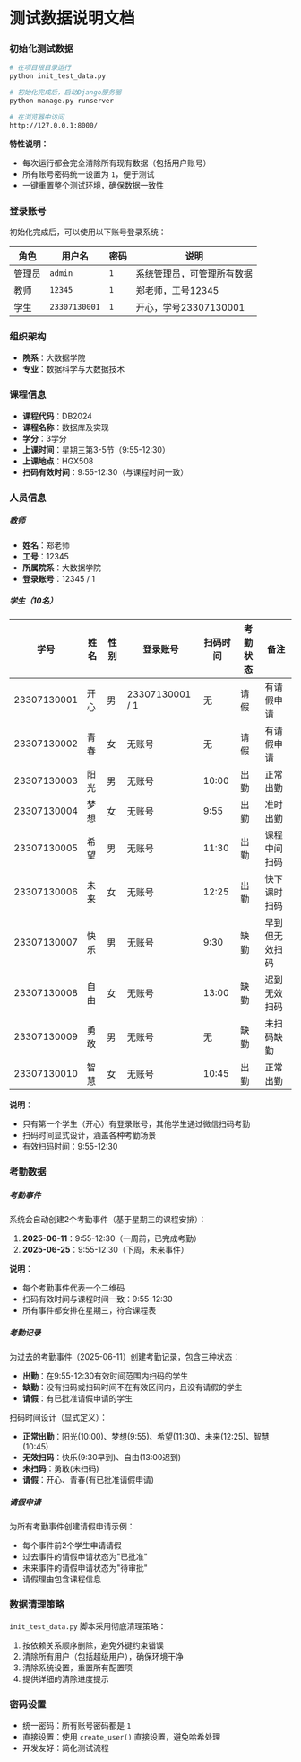 # 测试数据说明文档


### 初始化测试数据

```bash
# 在项目根目录运行
python init_test_data.py

# 初始化完成后，启动Django服务器
python manage.py runserver

# 在浏览器中访问
http://127.0.0.1:8000/
```

**特性说明：**
- 每次运行都会完全清除所有现有数据（包括用户账号）
- 所有账号密码统一设置为 `1`，便于测试
- 一键重置整个测试环境，确保数据一致性


### 登录账号

初始化完成后，可以使用以下账号登录系统：

| 角色 | 用户名 | 密码 | 说明 |
|------|--------|------|------|
| 管理员 | `admin` | `1` | 系统管理员，可管理所有数据 |
| 教师 | `12345` | `1` | 郑老师，工号12345 |
| 学生 | `23307130001` | `1` | 开心，学号23307130001 |



### 组织架构
- **院系**：大数据学院
- **专业**：数据科学与大数据技术

### 课程信息
- **课程代码**：DB2024
- **课程名称**：数据库及实现
- **学分**：3学分
- **上课时间**：星期三第3-5节（9:55-12:30）
- **上课地点**：HGX508
- **扫码有效时间**：9:55-12:30（与课程时间一致）

### 人员信息

##### 教师
- **姓名**：郑老师
- **工号**：12345
- **所属院系**：大数据学院
- **登录账号**：12345 / 1

##### 学生（10名）
| 学号 | 姓名 | 性别 | 登录账号 | 扫码时间 | 考勤状态 | 备注 |
|------|------|------|----------|----------|----------|------|
| 23307130001 | 开心 | 男 | 23307130001 / 1 | 无 | 请假 | 有请假申请 |
| 23307130002 | 青春 | 女 | 无账号 | 无 | 请假 | 有请假申请 |
| 23307130003 | 阳光 | 男 | 无账号 | 10:00 | 出勤 | 正常出勤 |
| 23307130004 | 梦想 | 女 | 无账号 | 9:55 | 出勤 | 准时出勤 |
| 23307130005 | 希望 | 男 | 无账号 | 11:30 | 出勤 | 课程中间扫码 |
| 23307130006 | 未来 | 女 | 无账号 | 12:25 | 出勤 | 快下课时扫码 |
| 23307130007 | 快乐 | 男 | 无账号 | 9:30 | 缺勤 | 早到但无效扫码 |
| 23307130008 | 自由 | 女 | 无账号 | 13:00 | 缺勤 | 迟到无效扫码 |
| 23307130009 | 勇敢 | 男 | 无账号 | 无 | 缺勤 | 未扫码缺勤 |
| 23307130010 | 智慧 | 女 | 无账号 | 10:45 | 出勤 | 正常出勤 |

**说明**：
- 只有第一个学生（开心）有登录账号，其他学生通过微信扫码考勤
- 扫码时间显式设计，涵盖各种考勤场景
- 有效扫码时间：9:55-12:30

### 考勤数据

##### 考勤事件
系统会自动创建2个考勤事件（基于星期三的课程安排）：
1. **2025-06-11**：9:55-12:30（一周前，已完成考勤）
2. **2025-06-25**：9:55-12:30（下周，未来事件）

**说明**：
- 每个考勤事件代表一个二维码
- 扫码有效时间与课程时间一致：9:55-12:30
- 所有事件都安排在星期三，符合课程表

##### 考勤记录
为过去的考勤事件（2025-06-11）创建考勤记录，包含三种状态：
- **出勤**：在9:55-12:30有效时间范围内扫码的学生
- **缺勤**：没有扫码或扫码时间不在有效区间内，且没有请假的学生
- **请假**：有已批准请假申请的学生

扫码时间设计（显式定义）：
- **正常出勤**：阳光(10:00)、梦想(9:55)、希望(11:30)、未来(12:25)、智慧(10:45)
- **无效扫码**：快乐(9:30早到)、自由(13:00迟到)
- **未扫码**：勇敢(未扫码)
- **请假**：开心、青春(有已批准请假申请)

##### 请假申请
为所有考勤事件创建请假申请示例：
- 每个事件前2个学生申请请假
- 过去事件的请假申请状态为"已批准"
- 未来事件的请假申请状态为"待审批"
- 请假理由包含课程信息



### 数据清理策略

`init_test_data.py` 脚本采用彻底清理策略：

1. 按依赖关系顺序删除，避免外键约束错误
2. 清除所有用户（包括超级用户），确保环境干净
3. 清除系统设置，重置所有配置项
4. 提供详细的清除进度提示

### 密码设置

- 统一密码：所有账号密码都是 `1`
- 直接设置：使用 `create_user()` 直接设置，避免哈希处理
- 开发友好：简化测试流程



 